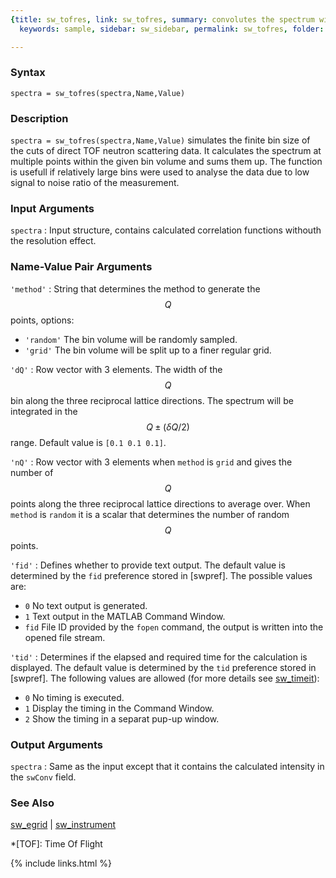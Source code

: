 ```yaml
---
{title: sw_tofres, link: sw_tofres, summary: convolutes the spectrum with a Q bin,
  keywords: sample, sidebar: sw_sidebar, permalink: sw_tofres, folder: swfiles, mathjax: 'true'}

---
```

  
### Syntax
  
`spectra = sw_tofres(spectra,Name,Value)`
  
### Description
  
`spectra = sw_tofres(spectra,Name,Value)` simulates the finite bin size
of the cuts of direct TOF neutron scattering data. It calculates the
spectrum at multiple points within the given bin volume and sums them up.
The function is usefull if relatively large bins were used to analyse the
data due to low signal to noise ratio of the measurement.
  
### Input Arguments
  
`spectra`
: Input structure, contains calculated correlation functions
  withouth the resolution effect.
  
### Name-Value Pair Arguments
  
`'method'`
: String that determines the method to generate the $$Q$$ points, options:
  * `'random'`    The bin volume will be randomly sampled.
  * `'grid'`      The bin volume will be split up to a finer regular
                  grid.
  
`'dQ'`
: Row vector with 3 elements. The width of the $$Q$$ bin
  along the three reciprocal lattice directions. The spectrum
  will be integrated in the $$Q\pm (\delta Q/2)$$ range. Default value is
  `[0.1 0.1 0.1]`.
  
`'nQ'`
: Row vector with 3 elements when `method` is `grid` and gives the
  number of $$Q$$ points along the three reciprocal lattice directions to
  average over. When `method` is `random` it is a scalar that determines
  the number of random $$Q$$ points.
 
`'fid'`
: Defines whether to provide text output. The default value is determined
  by the `fid` preference stored in [swpref]. The possible values are:
  * `0`   No text output is generated.
  * `1`   Text output in the MATLAB Command Window.
  * `fid` File ID provided by the `fopen` command, the output is written
          into the opened file stream.
 
`'tid'`
: Determines if the elapsed and required time for the calculation is
  displayed. The default value is determined by the `tid` preference
  stored in [swpref]. The following values are allowed (for more details
  see [sw_timeit](sw_timeit)):
  * `0` No timing is executed.
  * `1` Display the timing in the Command Window.
  * `2` Show the timing in a separat pup-up window.
  
### Output Arguments
  
`spectra`
: Same as the input except that it contains the calculated intensity in
  the `swConv` field.
  
### See Also
  
[sw_egrid](sw_egrid) \| [sw_instrument](sw_instrument)
 
*[TOF]: Time Of Flight
 

{% include links.html %}
